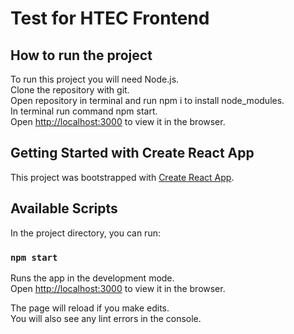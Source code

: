 # Test for HTEC Frontend

## How to run the project

To run this project you will need Node.js. \
Clone the repository with git. \
Open repository in terminal and run npm i to install node_modules. \
In terminal run command npm start. \
Open [http://localhost:3000](http://localhost:3000) to view it in the browser.

## Getting Started with Create React App

This project was bootstrapped with [Create React App](https://github.com/facebook/create-react-app).

## Available Scripts

In the project directory, you can run:

### `npm start`

Runs the app in the development mode.\
Open [http://localhost:3000](http://localhost:3000) to view it in the browser.

The page will reload if you make edits.\
You will also see any lint errors in the console.
